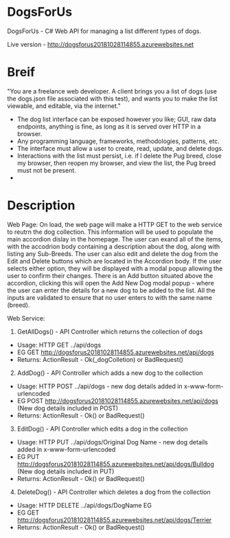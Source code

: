 # DogsForUs
DogsForUs - C# Web API for managing a list different types of dogs.

Live version - http://dogsforus20181028114855.azurewebsites.net

# Breif
"You are a freelance web developer. A client brings you a list of dogs (use the dogs.json file
associated with this test), and wants you to make the list viewable, and editable, via the internet."
- The dog list interface can be exposed however you like; GUI, raw data endpoints,
anything is fine, as long as it is served over HTTP in a browser.
- Any programming language, frameworks, methodologies, patterns, etc.
- The interface must allow a user to create, read, update, and delete dogs.
- Interactions with the list must persist, i.e. if I delete the Pug breed, close my browser,
then reopen my browser, and view the list, the Pug breed must not be present.
- 

# Description
Web Page:
On load, the web page will make a HTTP GET to the web service to reutrn the dog collection. This information will be used to populate the main accordion dislay in the homepage.
The user can exand all of the items, with the accodrion body containing a description about the dog, along with listing any Sub-Breeds. The user can also edit and delete the dog from the Edit and Delete buttons which are located in the Accordion body. If the user selects either option, they will be displayed with a modal popup allowing the user to confirm their changes.
There is an Add button situated above the accordion, clicking this will open the Add New Dog modal popup - where the user can enter the details for a new dog to be added to the list. 
All the inputs are validated to ensure that no user enters to with the same name (breed). 

Web Service:
1. GetAllDogs() - API Controller which returns the collection of dogs
- Usage: HTTP GET ../api/dogs
- EG GET http://dogsforus20181028114855.azurewebsites.net/api/dogs
- Returns: ActionResult - Ok(_dogColletion) or BadRequest()

2. AddDog() - API Controller which adds a new dog to the collection
- Usage: HTTP POST ../api/dogs - new dog details added in x-www-form-urlencoded 
- EG POST http://dogsforus20181028114855.azurewebsites.net/api/dogs (New dog details included in POST)
- Returns: ActionResult - Ok() or BadRequest()

3. EditDog() - API Controller which edits a dog in the collection
- Usage: HTTP PUT ../api/dogs/Original Dog Name - new dog details added in x-www-form-urlencoded 
- EG PUT http://dogsforus20181028114855.azurewebsites.net/api/dogs/Bulldog (New dog details included in PUT)
- Returns: ActionResult - Ok() or BadRequest()

4. DeleteDog() - API Controller which deletes a dog from the collection
- Usage: HTTP DELETE ../api/dogs/DogName EG
- EG GET http://dogsforus20181028114855.azurewebsites.net/api/dogs/Terrier
- Returns: ActionResult - Ok() or BadRequest()
